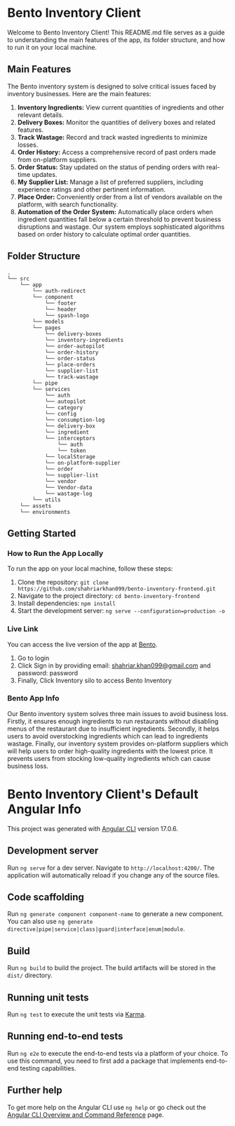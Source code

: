 # Bento Inventory Client

Welcome to Bento Inventory Client! This README.md file serves as a guide to understanding the main features of the app, its folder structure, and how to run it on your local machine.

## Main Features

The Bento inventory system is designed to solve critical issues faced by inventory businesses. Here are the main features:

1. **Inventory Ingredients:** View current quantities of ingredients and other relevant details.
2. **Delivery Boxes:** Monitor the quantities of delivery boxes and related features.
3. **Track Wastage:** Record and track wasted ingredients to minimize losses.
4. **Order History:** Access a comprehensive record of past orders made from on-platform suppliers.
5. **Order Status:** Stay updated on the status of pending orders with real-time updates.
6. **My Supplier List:** Manage a list of preferred suppliers, including experience ratings and other pertinent information.
7. **Place Order:** Conveniently order from a list of vendors available on the platform, with search functionality.
8. **Automation of the Order System:** Automatically place orders when ingredient quantities fall below a certain threshold to prevent business disruptions and wastage. Our system employs sophisticated algorithms based on order history to calculate optimal order quantities.

## Folder Structure

```plaintext
.
└── src
    └── app
        └── auth-redirect
        └── component
            └── footer
            └── header
            └── spash-logo
        └── models
        └── pages
            └── delivery-boxes
            └── inventory-ingredients
            └── order-autopilot
            └── order-history
            └── order-status
            └── place-orders
            └── supplier-list
            └── track-wastage
        └── pipe
        └── services
            └── auth
            └── autopilot
            └── category
            └── config
            └── consumption-log
            └── delivery-box
            └── ingredient
            └── interceptors
                └── auth
                └── token
            └── localStorage
            └── on-platform-supplier
            └── order
            └── supplier-list
            └── vendor
            └── Vendor-data
            └── wastage-log
        └── utils
    └── assets
    └── environments
```


## Getting Started

### How to Run the App Locally

To run the app on your local machine, follow these steps:

1. Clone the repository: `git clone https://github.com/shahriarkhan099/bento-inventory-frontend.git`
2. Navigate to the project directory: `cd bento-inventory-frontend`
3. Install dependencies: `npm install`
4. Start the development server: `ng serve --configuration=production -o`

### Live Link

You can access the live version of the app at [Bento](https://getbento.vercel.app/home). 
1. Go to login
2. Click Sign in by providing email: shahriar.khan099@gmail.com and password: password
3. Finally, Click Inventory silo to access Bento Inventory

### Bento App Info

Our Bento inventory system solves three main issues to avoid business loss. Firstly, it ensures enough ingredients to run restaurants without disabling menus of the restaurant due to insufficient ingredients. Secondly, it helps users to avoid overstocking ingredients which can lead to ingredients wastage. Finally, our inventory system provides on-platform suppliers which will help users to order high-quality ingredients with the lowest price. It prevents users from stocking low-quality ingredients which can cause business loss.


# Bento Inventory Client's Default Angular Info

This project was generated with [Angular CLI](https://github.com/angular/angular-cli) version 17.0.6.

## Development server

Run `ng serve` for a dev server. Navigate to `http://localhost:4200/`. The application will automatically reload if you change any of the source files.

## Code scaffolding

Run `ng generate component component-name` to generate a new component. You can also use `ng generate directive|pipe|service|class|guard|interface|enum|module`.

## Build

Run `ng build` to build the project. The build artifacts will be stored in the `dist/` directory.

## Running unit tests

Run `ng test` to execute the unit tests via [Karma](https://karma-runner.github.io).

## Running end-to-end tests

Run `ng e2e` to execute the end-to-end tests via a platform of your choice. To use this command, you need to first add a package that implements end-to-end testing capabilities.

## Further help

To get more help on the Angular CLI use `ng help` or go check out the [Angular CLI Overview and Command Reference](https://angular.io/cli) page.
